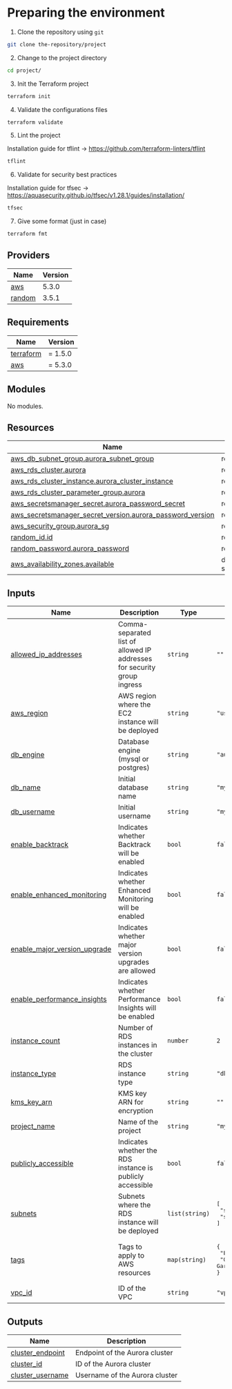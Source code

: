 

# Preparing the environment

1. Clone the repository using `git`
```bash
git clone the-repository/project
```
2. Change to the project directory
```bash
cd project/
```
3. Init the Terraform project
```bash
terraform init
```
4. Validate the configurations files
```bash
terraform validate
```
5. Lint the project

Installation guide for tflint -> https://github.com/terraform-linters/tflint
```bash
tflint
```
6. Validate for security best practices

Installation guide for tfsec -> https://aquasecurity.github.io/tfsec/v1.28.1/guides/installation/
```bash
tfsec
```
7. Give some format (just in case)
```bash
terraform fmt
```

## Providers

| Name | Version |
|------|---------|
| <a name="provider_aws"></a> [aws](#provider\_aws) | 5.3.0 |
| <a name="provider_random"></a> [random](#provider\_random) | 3.5.1 |

## Requirements

| Name | Version |
|------|---------|
| <a name="requirement_terraform"></a> [terraform](#requirement\_terraform) | = 1.5.0 |
| <a name="requirement_aws"></a> [aws](#requirement\_aws) | = 5.3.0 |

## Modules

No modules.

## Resources

| Name | Type |
|------|------|
| [aws_db_subnet_group.aurora_subnet_group](https://registry.terraform.io/providers/hashicorp/aws/5.3.0/docs/resources/db_subnet_group) | resource |
| [aws_rds_cluster.aurora](https://registry.terraform.io/providers/hashicorp/aws/5.3.0/docs/resources/rds_cluster) | resource |
| [aws_rds_cluster_instance.aurora_cluster_instance](https://registry.terraform.io/providers/hashicorp/aws/5.3.0/docs/resources/rds_cluster_instance) | resource |
| [aws_rds_cluster_parameter_group.aurora](https://registry.terraform.io/providers/hashicorp/aws/5.3.0/docs/resources/rds_cluster_parameter_group) | resource |
| [aws_secretsmanager_secret.aurora_password_secret](https://registry.terraform.io/providers/hashicorp/aws/5.3.0/docs/resources/secretsmanager_secret) | resource |
| [aws_secretsmanager_secret_version.aurora_password_version](https://registry.terraform.io/providers/hashicorp/aws/5.3.0/docs/resources/secretsmanager_secret_version) | resource |
| [aws_security_group.aurora_sg](https://registry.terraform.io/providers/hashicorp/aws/5.3.0/docs/resources/security_group) | resource |
| [random_id.id](https://registry.terraform.io/providers/hashicorp/random/latest/docs/resources/id) | resource |
| [random_password.aurora_password](https://registry.terraform.io/providers/hashicorp/random/latest/docs/resources/password) | resource |
| [aws_availability_zones.available](https://registry.terraform.io/providers/hashicorp/aws/5.3.0/docs/data-sources/availability_zones) | data source |

## Inputs

| Name | Description | Type | Default | Required |
|------|-------------|------|---------|:--------:|
| <a name="input_allowed_ip_addresses"></a> [allowed\_ip\_addresses](#input\_allowed\_ip\_addresses) | Comma-separated list of allowed IP addresses for security group ingress | `string` | `""` | no |
| <a name="input_aws_region"></a> [aws\_region](#input\_aws\_region) | AWS region where the EC2 instance will be deployed | `string` | `"us-east-1"` | no |
| <a name="input_db_engine"></a> [db\_engine](#input\_db\_engine) | Database engine (mysql or postgres) | `string` | `"aurora-mysql"` | no |
| <a name="input_db_name"></a> [db\_name](#input\_db\_name) | Initial database name | `string` | `"mydatabase"` | no |
| <a name="input_db_username"></a> [db\_username](#input\_db\_username) | Initial username | `string` | `"myuser"` | no |
| <a name="input_enable_backtrack"></a> [enable\_backtrack](#input\_enable\_backtrack) | Indicates whether Backtrack will be enabled | `bool` | `false` | no |
| <a name="input_enable_enhanced_monitoring"></a> [enable\_enhanced\_monitoring](#input\_enable\_enhanced\_monitoring) | Indicates whether Enhanced Monitoring will be enabled | `bool` | `false` | no |
| <a name="input_enable_major_version_upgrade"></a> [enable\_major\_version\_upgrade](#input\_enable\_major\_version\_upgrade) | Indicates whether major version upgrades are allowed | `bool` | `false` | no |
| <a name="input_enable_performance_insights"></a> [enable\_performance\_insights](#input\_enable\_performance\_insights) | Indicates whether Performance Insights will be enabled | `bool` | `false` | no |
| <a name="input_instance_count"></a> [instance\_count](#input\_instance\_count) | Number of RDS instances in the cluster | `number` | `2` | no |
| <a name="input_instance_type"></a> [instance\_type](#input\_instance\_type) | RDS instance type | `string` | `"db.t2.medium"` | no |
| <a name="input_kms_key_arn"></a> [kms\_key\_arn](#input\_kms\_key\_arn) | KMS key ARN for encryption | `string` | `""` | no |
| <a name="input_project_name"></a> [project\_name](#input\_project\_name) | Name of the project | `string` | `"myproject"` | no |
| <a name="input_publicly_accessible"></a> [publicly\_accessible](#input\_publicly\_accessible) | Indicates whether the RDS instance is publicly accessible | `bool` | `false` | no |
| <a name="input_subnets"></a> [subnets](#input\_subnets) | Subnets where the RDS instance will be deployed | `list(string)` | <pre>[<br>  "subnet-12345678",<br>  "subnet-87654321"<br>]</pre> | no |
| <a name="input_tags"></a> [tags](#input\_tags) | Tags to apply to AWS resources | `map(string)` | <pre>{<br>  "Environment": "Development",<br>  "Owner": "Frankin Garcia"<br>}</pre> | no |
| <a name="input_vpc_id"></a> [vpc\_id](#input\_vpc\_id) | ID of the VPC | `string` | `"vpc-12345678"` | no |

## Outputs

| Name | Description |
|------|-------------|
| <a name="output_cluster_endpoint"></a> [cluster\_endpoint](#output\_cluster\_endpoint) | Endpoint of the Aurora cluster |
| <a name="output_cluster_id"></a> [cluster\_id](#output\_cluster\_id) | ID of the Aurora cluster |
| <a name="output_cluster_username"></a> [cluster\_username](#output\_cluster\_username) | Username of the Aurora cluster |


